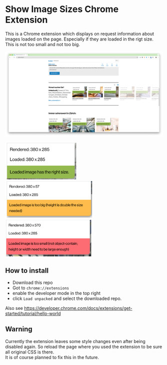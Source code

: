 # Show Image Sizes Chrome Extension

This is a Chrome extension which displays on request information about images
loaded on the page. Especially if they are loaded in the rigt size. This is not
too small and not too big.

![zuerich_example](./readme_pictures/zuerich_example.png)

<img src="./readme_pictures/green_example.png" height="120"/>
<img src="./readme_pictures/yellow_example.png" height="120"/>
<img src="./readme_pictures/red_example.png" height="120"/>

## How to install

- Download this repo
- Got to `chrome://extensions`
- enable the developer mode in the top right
- click `Load unpacked` and select the downloaded repo.

Also see
https://developer.chrome.com/docs/extensions/get-started/tutorial/hello-world

## Warning

Currently the extension leaves some style changes even after being disabled
again. So reload the page where you used the extension to be sure all original
CSS is there.  
It is of course planned to fix this in the future.
